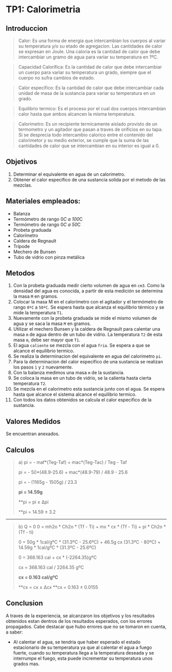 TP1: Calorimetria
=================

Introduccion
---------------
> Calor: Es una forma de energia que intercambian los cuerpos al variar su temperatura y/o su etado de agregacion. Las cantidades de calor se expresan en Joule. Una caloria es la cantidad de calor que debe intercambiar un gramo de agua para variar su temperatura en 1ºC.

> Capacidad Calorifica: Es la cantidad de calor que debe intercambiar un cuerpo para variar su temperatura un grado, siempre que el cuerpo no sufra cambios de estado.

> Calor especifico: Es la cantidad de calor que debe intercambiar cada unidad de masa de la sustancia para variar su temperatura en un grado.

> Equilibrio termico: Es el proceso por el cual dos cuerpos intercambian calor hasta que ambos alcancen la misma temperatura.

> Calorimetro: Es un recipiente termicamente aislado provisto de un termometro y un agitador que pasan a traves de orificios en su tapa. Si se desprecia todo intercambio calorico entre el contenido del calorimetor y su medio exterior, se cumple que la suma de las cantidades de calor que se intercambian en su interior es igual a 0.


Objetivos
---------------

1. Determinar el equivalente en agua de un calorimetro.
2. Obtener el calor especifico de una sustancia solida por el metodo de las mezclas.

Materiales empleados:
-------------------

* Balanza
* Termómetro de rango 0*C a 100*C
* Termómetro de rango 0*C a 50*C
* Probeta graduada
* Calorímetro
* Caldera de Regnault
* Trípode
* Mechero de Bunsen
* Tubo de vidrio con pinza metálica

Metodos
--------

1. Con la probeta graduada medir cierto volumen de agua en `cm3`. Como la densidad del agua es conocida, a partir de esta medición se determina la masa `M` en gramos.
2. Colocar la masa M en el calorímetro con el agitador y el termómetro de rango `0ºC` a `50ºC`. Se espera hasta que alcanza el equilibrio térmico y se mide la temperatura `T1`.
3. Nuevamente con la probeta graduada se mide el mismo volumen de agua y se saca
la masa `M` en gramos.
4. Utilizar el mechero Bunsen y la caldera de Regnault para calentar una masa `m` de agua dentro de un tubo de vidrio. La temperatura `T2` de esta masa `m`, debe ser mayor que `T1`.
5. El agua `caliente` se mezcla con el agua `fria`. Se espera a que se alcance el equilibrio termico.
6. Se realiza la determinacion del equivalente en agua del calorimetro `pi`.
7. Para la determinacion del calor especifico de una sustancia se realizan los pasos `1` y `2` nuevamente.
8. Con la balanza medimos una masa `m` de la sustancia.
9. Se coloca la masa en un tubo de vidrio, se la calienta hasta cierta temperatura `T2`.
10. Se mezcla en el calorimetro esta sustancia junto con el agua. Se espera hasta que alcance el sistema alcance el equilibrio termico.
11. Con todos los datos obtenidos se calcula el calor especifico de la sustancia.

Valores Medidos
-------------

Se encuentran anexados.

Calculos
-------------
> a)
> pi = - maf*(Teg-Taf) + mac*(Teg-Tac) / Teg - Taf
>
> pi = - 50*(48.9-25.6) + mac*(48.9-79) / 48.9 - 25.6
>
> pi = - (1165g - 1505g) / 23.3
>
> **pi = 14.59g**
>
> **pi = pi ± ∆pi
>
> **pi = 14.59 ± 3.2

--------------------------------

> b) Q = 0
> 0 = mh2o * Ch2o * (Tf - Ti) + mx * cx * (Tf - Ti) + pi * Ch2o * (Tf - ti)
>
> 0 = 50g * 1cal/gºC * (31.3ºC - 25.6ºC) + 46.5g cx (31.3ºC - 80ºC) + 14.59g * 1cal/gºC * (31.3ºC - 25.6ºC)
>
> 0 = 368.163 cal + cx * (-2264.35)gºC
>
> cx = 368.163 cal / 2264.35 gºC
>
> **cx = 0.163 cal/gºC**
>
> **cx = cx ± ∆cx
> **cx = 0.163 ± 0.0155

Conclusion
-----------------

A traves de la experiencia, se alcanzaron los objetivos y los resultados obtenidos estan dentros de los resultados esperados, con los errores propagados. Cabe destacar que hubo errores que no se tomaron en cuenta, a saber:
* Al calentar el agua, se tendria que haber esperado el estado estacionario de su temperatura ya que al calentar el agua a fuego fuerte, cuando su temperatura llega a la temperatura deseada y se interrumpe el fuego, esta puede incrementar su temperatura unos grados mas.
